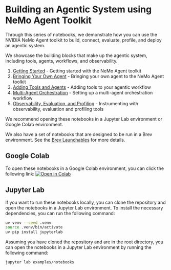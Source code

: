 <!--
SPDX-FileCopyrightText: Copyright (c) 2025, NVIDIA CORPORATION & AFFILIATES. All rights reserved.
SPDX-License-Identifier: Apache-2.0

Licensed under the Apache License, Version 2.0 (the "License");
you may not use this file except in compliance with the License.
You may obtain a copy of the License at

http://www.apache.org/licenses/LICENSE-2.0

Unless required by applicable law or agreed to in writing, software
distributed under the License is distributed on an "AS IS" BASIS,
WITHOUT WARRANTIES OR CONDITIONS OF ANY KIND, either express or implied.
See the License for the specific language governing permissions and
limitations under the License.
-->

# Building an Agentic System using NeMo Agent Toolkit

Through this series of notebooks, we demonstrate how you can use the NVIDIA NeMo Agent toolkit to build, connect, evaluate, profile, and deploy an agentic system.

We showcase the building blocks that make up the agentic system, including tools, agents, workflows, and observability.

1. [Getting Started](1_getting_started_with_nat.ipynb) - Getting started with the NeMo Agent toolkit
2. [Bringing Your Own Agent](2_bringing_your_own_agent.ipynb) - Bringing your own agent to the NeMo Agent toolkit
3. [Adding Tools and Agents](3_adding_tools_to_agents.ipynb) - Adding tools to your agentic workflow
4. [Multi-Agent Orchestration](4_multi_agent_orchestration.ipynb) - Setting up a multi-agent orchestration workflow
5. [Observability, Evaluation, and Profiling](5_observability_evaluation_and_profiling.ipynb) - Instrumenting with observability, evaluation and profiling tools
   
We recommend opening these notebooks in a Jupyter Lab environment or Google Colab environment.

We also have a set of notebooks that are designed to be run in a Brev environment. See the [Brev Launchables](./launchables/README.md) for more details.

## Google Colab

To open these notebooks in a Google Colab environment, you can click the following link: [![Open in Colab](https://colab.research.google.com/assets/colab-badge.svg)](https://colab.research.google.com/github/NVIDIA/NeMo-Agent-Toolkit/)

## Jupyter Lab
If you want to run these notebooks locally, you can clone the repository and open the notebooks in a Jupyter Lab environment. To install the necessary dependencies, you can run the following command:

```bash
uv venv --seed .venv
source .venv/bin/activate
uv pip install jupyterlab
```

Assuming you have cloned the repository and are in the root directory, you can open the notebooks in a Jupyter Lab environment by running the following command:

```bash
jupyter lab examples/notebooks
```
